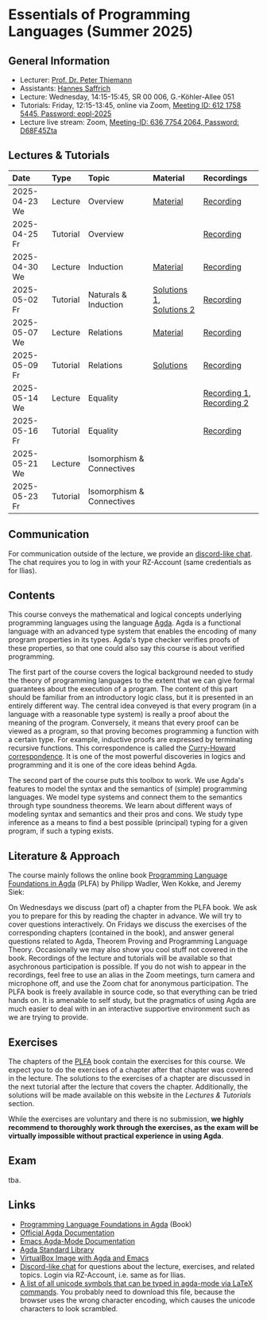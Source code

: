 # Essentials of Programming Languages (Summer 2025)

## General Information

- Lecturer: [Prof. Dr. Peter Thiemann](/team/thiemann.md)
- Assistants: [Hannes Saffrich](/team/saffrich.md)
- Lecture: Wednesday, 14:15-15:45, SR 00 006, G.-Köhler-Allee 051
- Tutorials: Friday, 12:15-13:45, online via Zoom, [Meeting ID: 612 1758 5445, Password: eopl-2025][zoom-tut]
- Lecture live stream: Zoom, [Meeting-ID: 636 7754 2064, Password: D68F45Zta][zoom]

[zoom]: https://uni-freiburg.zoom-x.de/j/63677542064?pwd=SRbStbdJDtWnCrr7lvdFiyEs8y1FaK.1
[zoom-tut]: https://uni-freiburg.zoom-x.de/j/61217585445?pwd=UnCaWLR0ozP2wC8ElRbPl54JYslbq7.1

## Lectures & Tutorials

| Date | Type | Topic | Material | Recordings 
|:-----|:-----|:-----|:-----|:-----|
| 2025-04-23 We | Lecture | Overview | [Material][lec01-material] | [Recording][lec01-rec] |
| 2025-04-25 Fr | Tutorial | Overview | | [Recording][tut01-rec] |
| 2025-04-30 We | Lecture | Induction |  [Material][lec02-material] |  [Recording][lec02-rec] |
| 2025-05-02 Fr | Tutorial | Naturals & Induction | [Solutions 1][sol01], [Solutions 2][sol02] | [Recording][tut02-rec] |
| 2025-05-07 We | Lecture | Relations |   [Material][lec03-material] | [Recording][lec03-rec] |
| 2025-05-09 Fr | Tutorial | Relations |  [Solutions][sol03] | [Recording][tut03-rec] |
| 2025-05-14 We | Lecture | Equality |  | [Recording 1][lec04-rec01], [Recording 2][lec04-rec02] |
| 2025-05-16 Fr | Tutorial | Equality |  | [Recording][tut04-rec] |
| 2025-05-21 We | Lecture | Isomorphism & Connectives |  |  |
| 2025-05-23 Fr | Tutorial | Isomorphism & Connectives |  |  |

[lec01-material]: https://github.com/proglang/eopl-lecture-notes/blob/main/src/Lecture1.lagda.md
[lec01-rec]: http://archive.informatik.uni-freiburg.de/courses/proglang/2025-SS-EOPL/2025-04-23-lecture-1.mp4
[tut01-rec]: http://archive.informatik.uni-freiburg.de/courses/proglang/2025-SS-EOPL/2025-04-25-tutorial-1.mp4
[lec02-material]: https://github.com/proglang/eopl-lecture-notes/blob/main/src/Lecture2.lagda.md
[lec02-rec]: http://archive.informatik.uni-freiburg.de/courses/proglang/2025-SS-EOPL/2025-04-30-lecture-1.mp4
[tut02-rec]: http://archive.informatik.uni-freiburg.de/courses/proglang/2025-SS-EOPL/2025-05-02-tutorial-1.mp4
[lec03-material]: https://github.com/proglang/eopl-lecture-notes/blob/main/src/Lecture3.lagda.md
[lec03-rec]: http://archive.informatik.uni-freiburg.de/courses/proglang/2025-SS-EOPL/2025-05-07-lecture-1.mp4
[tut03-rec]: http://archive.informatik.uni-freiburg.de/courses/proglang/2025-SS-EOPL/2025-05-09-tutorial-1.mp4
[lec04-rec01]: http://archive.informatik.uni-freiburg.de/courses/proglang/2025-SS-EOPL/2025-05-14-lecture-1.mp4
[lec04-rec02]: http://archive.informatik.uni-freiburg.de/courses/proglang/2025-SS-EOPL/2025-05-14-lecture-2.mp4
[tut04-rec]: http://archive.informatik.uni-freiburg.de/courses/proglang/2025-SS-EOPL/2025-05-16-tutorial-1.mp4
[sol01]: http://archive.informatik.uni-freiburg.de/courses/proglang/2025-SS-EOPL/solutions/chap01_naturals.agda
[sol02]: http://archive.informatik.uni-freiburg.de/courses/proglang/2025-SS-EOPL/solutions/chap02_induction.agda
[sol03]: http://archive.informatik.uni-freiburg.de/courses/proglang/2025-SS-EOPL/solutions/chap03_relations.agda

## Communication

For communication outside of the lecture, we provide an 
[discord-like chat](https://chat.laurel.informatik.uni-freiburg.de/invite/gj6wpJ).
The chat requires you to log in with your RZ-Account (same credentials as for Ilias).

## Contents

This course conveys the mathematical and logical concepts underlying programming languages using the language [Agda](https://en.wikipedia.org/wiki/Agda_(programming_language)). 
Agda is a functional language with an advanced type system that enables the encoding of many program properties in its types. 
Agda's type checker verifies proofs of these properties, so that one could also say this course is about verified programming.

The first part of the course covers the logical background needed to study the theory of programming languages to the extent that we can give formal guarantees about the execution of a program. 
The content of this part should be familiar from an introductory logic class, but it is presented in an entirely different way. 
The central idea conveyed is that every program (in a language with a reasonable type system) is really a proof about the meaning of the program. 
Conversely, it means that every proof can be viewed as a program, so that proving becomes programming a function with a certain type. 
For example, inductive proofs are expressed by terminating recursive functions. 
This correspondence is called the [Curry-Howard correspondence](https://en.wikipedia.org/wiki/Curry%E2%80%93Howard_correspondence). 
It is one of the most powerful discoveries in logics and programming and it is one of the core ideas behind Agda.

The second part of the course puts this toolbox to work.
We use Agda's features to model the syntax and the semantics of (simple) programming languages. 
We model type systems and connect them to the semantics through type soundness theorems. 
We learn about different ways of modeling syntax and semantics and their pros and cons. 
We study type inference as a means to find a best possible (principal) typing for a given program, if such a typing exists.

## Literature & Approach
The course mainly follows the online book [Programming Language Foundations in Agda](https://plfa.github.io/) (PLFA) by Philipp Wadler, Wen Kokke, and Jeremy Siek:

On Wednesdays we discuss (part of) a chapter from the PLFA book. 
We ask you to prepare for this by reading the chapter in advance. 
We will try to cover questions interactively.
On Fridays we discuss the exercises of the corresponding chapters (contained in the book), and answer general questions related to Agda, Theorem Proving and Programming Language Theory. 
Occasionally we may also show you cool stuff not covered in the book.
Recordings of the lecture and tutorials will be available so that asychronous participation is possible. 
If you do not wish to appear in the recordings, feel free to use an alias in
the Zoom meetings, turn camera and microphone off, and use the Zoom chat for
anonymous participation.
The PLFA book is freely available in source code, so that everything can be tried hands on. 
It is amenable to self study, but the pragmatics of using Agda are much easier to deal with in an interactive supportive environment such as we are trying to provide.

## Exercises

The chapters of the [PLFA](https://plfa.github.io/) book contain the exercises
for this course. We expect you to do the exercises of a chapter after that
chapter was covered in the lecture. The solutions to the exercises of a chapter
are discussed in the next tutorial after the lecture that covers the chapter.
Additionally, the solutions will be made available on this website in the
*Lectures & Tutorials* section.

While the exercises are voluntary and there is no submission, **we highly
recommend to thoroughly work through the exercises, as the exam will be
virtually impossible without practical experience in using Agda**.

## Exam

tba.

## Links

- [Programming Language Foundations in Agda](https://plfa.github.io/) (Book)
- [Official Agda Documentation](https://agda.readthedocs.io/en/latest/)
- [Emacs Agda-Mode Documentation](https://agda.readthedocs.io/en/v2.6.3/tools/emacs-mode.html)
- [Agda Standard Library](https://github.com/agda/agda-stdlib)
- [VirtualBox Image with Agda and Emacs](http://archive.informatik.uni-freiburg.de/courses/proglang/2023-WS-EOPL/Agda%20VM%202023%20WS.ova)
- [Discord-like chat](https://chat.laurel.informatik.uni-freiburg.de/invite/gj6wpJ) for questions about the lecture, exercises, and related topics. Login via RZ-Account, i.e. same as for Ilias.
- [A list of all unicode symbols that can be typed in agda-mode via LaTeX commands](https://proglang.informatik.uni-freiburg.de/teaching/proglang/2023ws/extras/agda-input.txt). You probably need to download this file, because the browser uses the wrong character encoding, which causes the unicode characters to look scrambled.
